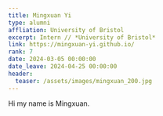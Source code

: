 ```yaml
---
title: Mingxuan Yi
type: alumni
affliation: University of Bristol
excerpt: Intern // *University of Bristol*
link: https://mingxuan-yi.github.io/
rank: 7
date: 2024-03-05 00:00:00
date_leave: 2024-04-25 00:00:00
header:
  teaser: /assets/images/mingxuan_200.jpg
---
```


Hi my name is Mingxuan.